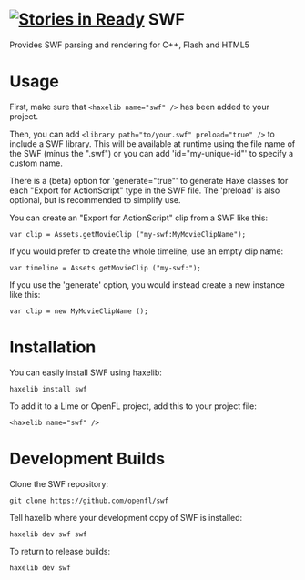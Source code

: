[![Stories in Ready](https://badge.waffle.io/openfl/swf.png?label=ready)](https://waffle.io/openfl/swf)
SWF
===

Provides SWF parsing and rendering for C++, Flash and HTML5


Usage
=====

First, make sure that `<haxelib name="swf" />` has been added to your project.

Then, you can add `<library path="to/your.swf" preload="true" />` to include a SWF library. This will be available at runtime using the file name of the SWF (minus the ".swf") or you can add 'id="my-unique-id"' to specify a custom name.

There is a (beta) option for 'generate="true"' to generate Haxe classes for each "Export for ActionScript" type in the SWF file. The 'preload' is also optional, but is recommended to simplify use.

You can create an "Export for ActionScript" clip from a SWF like this:

    var clip = Assets.getMovieClip ("my-swf:MyMovieClipName");

If you would prefer to create the whole timeline, use an empty clip name:

    var timeline = Assets.getMovieClip ("my-swf:");

If you use the 'generate' option, you would instead create a new instance like this:

    var clip = new MyMovieClipName ();


Installation
============

You can easily install SWF using haxelib:

    haxelib install swf

To add it to a Lime or OpenFL project, add this to your project file:

    <haxelib name="swf" />


Development Builds
==================

Clone the SWF repository:

    git clone https://github.com/openfl/swf

Tell haxelib where your development copy of SWF is installed:

    haxelib dev swf swf

To return to release builds:

    haxelib dev swf
